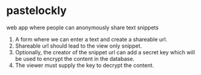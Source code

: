# pastelockly
web app where people can anonymously share text snippets
1. A form where we can enter a text and create a shareable url.
2. Shareable url should lead to the view only snippet.
3. Optionally, the creator of the snippet url can add a secret key which will be used to encrypt the content
in the database.
4. The viewer must supply the key to decrypt the content.
